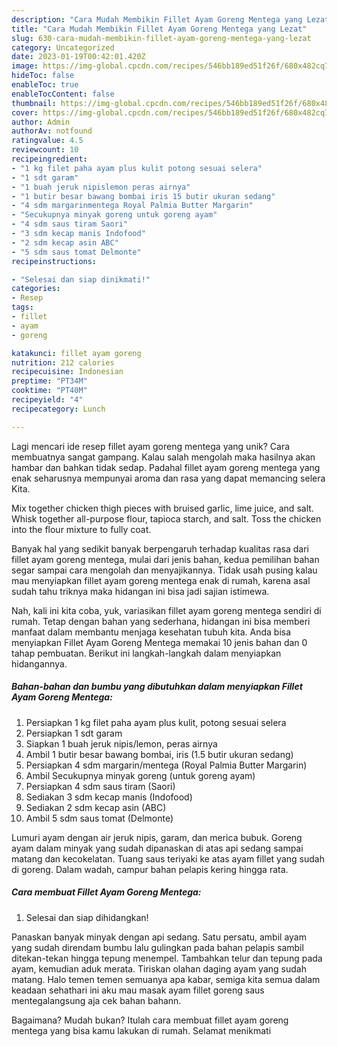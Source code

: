 ```yaml
---
description: "Cara Mudah Membikin Fillet Ayam Goreng Mentega yang Lezat"
title: "Cara Mudah Membikin Fillet Ayam Goreng Mentega yang Lezat"
slug: 630-cara-mudah-membikin-fillet-ayam-goreng-mentega-yang-lezat
category: Uncategorized
date: 2023-01-19T00:42:01.420Z
image: https://img-global.cpcdn.com/recipes/546bb189ed51f26f/680x482cq70/fillet-ayam-goreng-mentega-foto-resep-utama.jpg
hideToc: false
enableToc: true
enableTocContent: false
thumbnail: https://img-global.cpcdn.com/recipes/546bb189ed51f26f/680x482cq70/fillet-ayam-goreng-mentega-foto-resep-utama.jpg
cover: https://img-global.cpcdn.com/recipes/546bb189ed51f26f/680x482cq70/fillet-ayam-goreng-mentega-foto-resep-utama.jpg
author: Admin
authorAv: notfound
ratingvalue: 4.5
reviewcount: 10
recipeingredient:
- "1 kg filet paha ayam plus kulit potong sesuai selera"
- "1 sdt garam"
- "1 buah jeruk nipislemon peras airnya"
- "1 butir besar bawang bombai iris 15 butir ukuran sedang"
- "4 sdm margarinmentega Royal Palmia Butter Margarin"
- "Secukupnya minyak goreng untuk goreng ayam"
- "4 sdm saus tiram Saori"
- "3 sdm kecap manis Indofood"
- "2 sdm kecap asin ABC"
- "5 sdm saus tomat Delmonte"
recipeinstructions:

- "Selesai dan siap dinikmati!"
categories:
- Resep
tags:
- fillet
- ayam
- goreng

katakunci: fillet ayam goreng 
nutrition: 212 calories
recipecuisine: Indonesian
preptime: "PT34M"
cooktime: "PT40M"
recipeyield: "4"
recipecategory: Lunch

---
```





Lagi mencari ide resep fillet ayam goreng mentega yang unik? Cara membuatnya sangat gampang. Kalau salah mengolah maka hasilnya akan hambar dan bahkan tidak sedap. Padahal fillet ayam goreng mentega yang enak seharusnya mempunyai aroma dan rasa yang dapat memancing selera Kita.





Mix together chicken thigh pieces with bruised garlic, lime juice, and salt. Whisk together all-purpose flour, tapioca starch, and salt. Toss the chicken into the flour mixture to fully coat.

Banyak hal yang sedikit banyak berpengaruh terhadap kualitas rasa dari fillet ayam goreng mentega, mulai dari jenis bahan, kedua pemilihan bahan segar sampai cara mengolah dan menyajikannya. Tidak usah pusing kalau mau menyiapkan fillet ayam goreng mentega enak di rumah, karena asal sudah tahu triknya maka hidangan ini bisa jadi sajian istimewa.






Nah, kali ini kita coba, yuk, variasikan fillet ayam goreng mentega sendiri di rumah. Tetap dengan bahan yang sederhana, hidangan ini bisa memberi manfaat dalam membantu menjaga kesehatan tubuh kita. Anda bisa menyiapkan Fillet Ayam Goreng Mentega memakai 10 jenis bahan dan 0 tahap pembuatan. Berikut ini langkah-langkah dalam menyiapkan hidangannya.

<!--inarticleads1-->

##### Bahan-bahan dan bumbu yang dibutuhkan dalam menyiapkan Fillet Ayam Goreng Mentega:

1. Persiapkan 1 kg filet paha ayam plus kulit, potong sesuai selera
1. Persiapkan 1 sdt garam
1. Siapkan 1 buah jeruk nipis/lemon, peras airnya
1. Ambil 1 butir besar bawang bombai, iris (1.5 butir ukuran sedang)
1. Persiapkan 4 sdm margarin/mentega (Royal Palmia Butter Margarin)
1. Ambil Secukupnya minyak goreng (untuk goreng ayam)
1. Persiapkan 4 sdm saus tiram (Saori)
1. Sediakan 3 sdm kecap manis (Indofood)
1. Sediakan 2 sdm kecap asin (ABC)
1. Ambil 5 sdm saus tomat (Delmonte)


Lumuri ayam dengan air jeruk nipis, garam, dan merica bubuk. Goreng ayam dalam minyak yang sudah dipanaskan di atas api sedang sampai matang dan kecokelatan. Tuang saus teriyaki ke atas ayam fillet yang sudah di goreng. Dalam wadah, campur bahan pelapis kering hingga rata. 

<!--inarticleads2-->

##### Cara membuat Fillet Ayam Goreng Mentega:


1. Selesai dan siap dihidangkan!

Panaskan banyak minyak dengan api sedang. Satu persatu, ambil ayam yang sudah direndam bumbu lalu gulingkan pada bahan pelapis sambil ditekan-tekan hingga tepung menempel. Tambahkan telur dan tepung pada ayam, kemudian aduk merata. Tiriskan olahan daging ayam yang sudah matang. Halo temen temen semuanya apa kabar, semiga kita semua dalam keadaan sehathari ini aku mau masak ayam fillet goreng saus mentegalangsung aja cek bahan bahann. 

Bagaimana? Mudah bukan? Itulah cara membuat fillet ayam goreng mentega yang bisa kamu lakukan di rumah. Selamat menikmati
